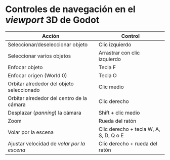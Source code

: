 # Controles de navegación en el _viewport_ 3D de Godot

| Acción                                 | Control                                                                 |
|----------------------------------------|-------------------------------------------------------------------------|
| Seleccionar/deseleccionar objeto        | Clic izquierdo                                                         |
| Seleccionar varios objetos              | Arrastrar con clic izquierdo                                            |
| Enfocar objeto                         | Tecla F                                                                |
| Enfocar origen (World 0)               | Tecla O                                                                |
| Orbitar alrededor del objeto seleccionado| Clic medio                                                             |
| Orbitar alrededor del centro de la cámara| Clic derecho                                                           |
| Desplazar (_panning_) la cámara               | Shift + clic medio                                                     |
| Zoom                                   | Rueda del ratón                                                        |
| Volar por la escena                    | Clic derecho + tecla W, A, S, D, Q o E   |
| Ajustar velocidad de _volar por la escena_        | Clic derecho + rueda del ratón                                          |


